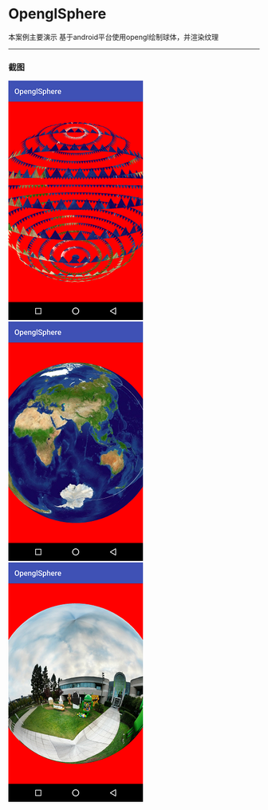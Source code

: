 # OpenglSphere


本案例主要演示
		基于android平台使用opengl绘制球体，并渲染纹理
		
 
 ---

###  截图
![Image](images/Screenshot_0.png)
![Image](images/Screenshot_1.png)
![Image](images/Screenshot_2.png)

    
